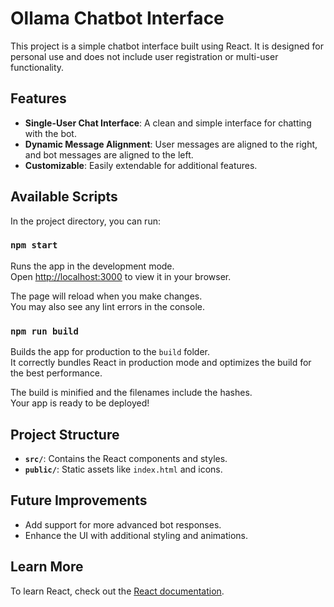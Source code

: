 # Ollama Chatbot Interface

This project is a simple chatbot interface built using React. It is designed for personal use and does not include user registration or multi-user functionality.

## Features

- **Single-User Chat Interface**: A clean and simple interface for chatting with the bot.
- **Dynamic Message Alignment**: User messages are aligned to the right, and bot messages are aligned to the left.
- **Customizable**: Easily extendable for additional features.

## Available Scripts

In the project directory, you can run:

### `npm start`

Runs the app in the development mode.\
Open [http://localhost:3000](http://localhost:3000) to view it in your browser.

The page will reload when you make changes.\
You may also see any lint errors in the console.

### `npm run build`

Builds the app for production to the `build` folder.\
It correctly bundles React in production mode and optimizes the build for the best performance.

The build is minified and the filenames include the hashes.\
Your app is ready to be deployed!

## Project Structure

- **`src/`**: Contains the React components and styles.
- **`public/`**: Static assets like `index.html` and icons.

## Future Improvements

- Add support for more advanced bot responses.
- Enhance the UI with additional styling and animations.

## Learn More

To learn React, check out the [React documentation](https://reactjs.org/).
